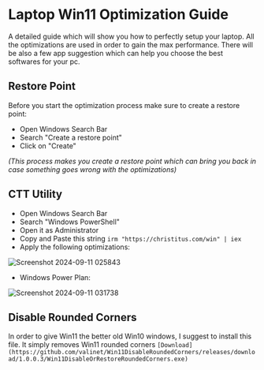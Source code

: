 # Laptop Win11 Optimization Guide
A detailed guide which will show you how to perfectly setup your laptop. All the optimizations are used in order to gain the max performance. There will be also a few app suggestion which can help you choose the best softwares for your pc.

## Restore Point 
Before you start the optimization process make sure to create a restore point:
- Open Windows Search Bar
- Search "Create a restore point"
- Click on "Create"
  
_(This process makes you create a restore point which can bring you back in case something goes wrong with the optimizations)_

## CTT Utility
- Open Windows Search Bar
- Search "Windows PowerShell"
- Open it as Administrator
- Copy and Paste this string ```irm "https://christitus.com/win" | iex ```
- Apply the following optimizations:

![Screenshot 2024-09-11 025843](https://github.com/user-attachments/assets/4a777177-e8b9-44d7-ba82-b72d4f631e2f)

- Windows Power Plan:

![Screenshot 2024-09-11 031738](https://github.com/user-attachments/assets/4a8a735c-f7db-4baf-9481-874c66c46524)

## Disable Rounded Corners
In order to give Win11 the better old Win10 windows, I suggest to install this file. It simply removes Win11 rounded corners
```[Download](https://github.com/valinet/Win11DisableRoundedCorners/releases/download/1.0.0.3/Win11DisableOrRestoreRoundedCorners.exe)```
